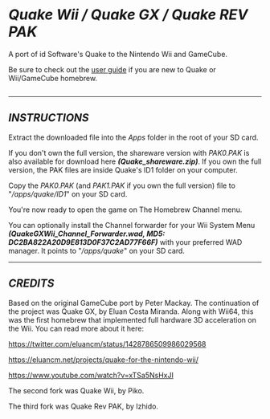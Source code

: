 # **_Quake Wii / Quake GX / Quake REV PAK_**
A port of id Software's Quake to the Nintendo Wii and GameCube.

Be sure to check out the [user guide](https://github.com/niuus/Quake-Wii-GX/blob/wiki/UserGuide.md) if you are new to Quake or Wii/GameCube homebrew.

![![](https://web.archive.org/web/20150430092117/http://quake-gamecube.googlecode.com/files/ScreenshotThumbnail.jpg)](https://web.archive.org/web/20150430092136/http://quake-gamecube.googlecode.com/files/Screenshot.png)

---

## **_INSTRUCTIONS_**
Extract the downloaded file into the _Apps_ folder in the root of your SD card.

If you don't own the full version, the shareware version with _PAK0.PAK_ is also available for download here _**(Quake_shareware.zip)**_. If you own the full version, the PAK files are inside Quake's ID1 folder on your computer.

Copy the _PAK0.PAK_ (and _PAK1.PAK_ if you own the full version) file to "_/apps/quake/ID1_" on your SD card.

You're now ready to open the game on The Homebrew Channel menu.

You can optionally install the Channel forwarder for your Wii System Menu _**(QuakeGXWii_Channel_Forwarder.wad, MD5: DC2BA822A20D9E813D0F37C2AD77F66F)**_  with your preferred WAD manager. It points to "_/apps/quake_" on your SD card.

---

## **_CREDITS_**

Based on the original GameCube port by Peter Mackay.
The continuation of the project was Quake GX, by Eluan Costa Miranda. Along with Wii64, this was the first homebrew that implemented full hardware 3D acceleration on the Wii. You can read more about it here:

https://twitter.com/eluancm/status/1428786509986029568

https://eluancm.net/projects/quake-for-the-nintendo-wii/

https://www.youtube.com/watch?v=xTSa5NsHxJI

The second fork was Quake Wii, by Piko.

The third fork was Quake Rev PAK, by Izhido.
